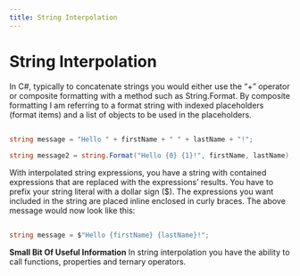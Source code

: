 ```yaml
---
title: String Interpolation
---
```


# String Interpolation

In C#, typically to concatenate strings you would either use the “+” operator or composite formatting with a method such as String.Format. By composite formatting I am referring to a format string with indexed placeholders (format items) and a list of objects to be used in the placeholders.
##
```csharp
string message = "Hello " + firstName + " " + lastName + "!";

string message2 = string.Format("Hello {0} {1}!", firstName, lastName);
```
With interpolated string expressions, you have a string with contained expressions that are replaced with the expressions’ results. You have to prefix your string literal with a dollar sign ($). The expressions you want included in the string are placed inline enclosed in curly braces. The above message would now look like this:
##
```csharp
string message = $"Hello {firstName} {lastName}!";
```
**Small Bit Of Useful Information**
In string interpolation you have the ability to call functions, properties and ternary operators.
